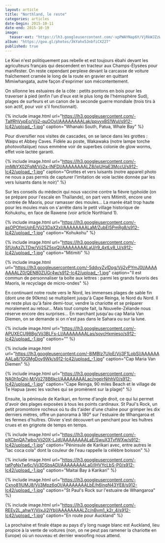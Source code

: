 ```yaml
---
layout: article
title: "Northland, le reste"
categories: articles
date-begin: 2015-10-11
date-end: 2015-10-19
image: 
  teaser-ext: "https://lh3.googleusercontent.com/-xpPWAYNap6Y/VjRkWJZzWhI/AAAAAAAALFo/53W6grP7MEk/s912-Ic42/upload_-1.jpg"
album: "https://goo.gl/photos/3kYahx5JnbfiCX227"
published: true
---
```


Le Kiwi n'est politiquement pas rebelle et est toujours ébahi devant les agriculteurs français qui descendent en tracteur aux Champs-Élysées pour manifester. On reste cependant perplexe devant la carcasse de voiture fraîchement cramée le long de la route en gravier en quittant Mimiwhangata, autre façon d'exprimer son mécontentement.

On sillonne les estuaires de la côte : petits pontons en bois pour les traverser à pied (enfin l'un d'eux est le plus long de l'hémisphère Sud), plages de surfeurs et un canon de la seconde guerre mondiale (trois tirs à son actif, pour voir s'il fonctionnait).

{% include image.html url="https://lh3.googleusercontent.com/-TalfRhVypEo/Vjj2-quOOyI/AAAAAAAALak/ppvvxBS1WuI/s912-Ic42/upload_-1.jpg" caption="Whanaki South, Patua, Whale Bay" %}

Pour diversifier nos visites de cascades, on se lance dans les grottes : Waipu et Abbey Caves. Fidèle au poste, Wakawaka (notre lampe torche photovoltaïque) nous emmène voir de superbes colonie de glow worms, effet voie lactée garanti.

{% include image.html url="https://lh3.googleusercontent.com/-jmMbYX02FqM/Vjj2x-INFDI/AAAAAAAALZ8/jpUHaE3MccU/s912-Ic42/upload_-1.jpg" caption="Grottes et vers luisants (notre appareil photo ne nous a pas permis de capturer l'imitation de voie lactée donnée par les vers luisants dans le noir)" %}

Sur les conseils du médecin qui nous vaccine contre la fièvre typhoïde (on se prépare pour l'escale en Thaïlande), on part vers Mitimiti, encore une contrée de Maoris, pour ramasser des moules... La marée était trop haute pour les moules mais on s'arrête dans le petit village historique de Kohukohu, en face de Rawene (voir article Northland 1).

{% include image.html url="https://lh3.googleusercontent.com/-asOPOfmUohE/Vjj23DaX2xI/AAAAAAAALaM/ZubEI5PmRg8/s912-Ic42/upload_-1.jpg" caption="Kohukohu" %}

{% include image.html url="https://lh3.googleusercontent.com/-SfUoAzZLTDw/Vjj25Z5sxQI/AAAAAAAALaU/r9_4xtLv8_U/s912-Ic42/upload_-1.jpg" caption="Mitimiti" %}


{% include image.html url="https://lh3.googleusercontent.com/-5ddvyZvIDog/Vjj2vPYmJ0I/AAAAAAAALZ0/QEN80ZUGr4w/s912-Ic42/upload_-1.jpg" caption="Il est commun de personnaliser ta boîte aux lettres : parmi les grands favoris des Maoris, le recyclage de micro-ondes" %}

En continuant notre route vers le Nord, les immenses plages de sable fin (dont une de 90kms) se multiplient jusqu'à Cape Reinga, le Nord du Nord. Il ne reste plus qu'à faire demi-tour, vendre la chariotte et se préparer moralement au retour... Mais tout compte fait, la Nouvelle-Zélande nous réserve encore des surprises... En marchant jusqu'au cap Maria Van Diemen, on se demande si on n'est pas dans le Sahara ou sur la lune.

{% include image.html url="https://lh3.googleusercontent.com/-APUXECU98Bg/Vjj3BLFs-LI/AAAAAAAALas/soycHxmjeso/s912-Ic42/upload_-1.jpg" caption="" %}

{% include image.html url="https://lh3.googleusercontent.com/-8lMBIz7UloE/Vjj3F1LobSI/AAAAAAAALa8/1GGMgDoy9Wk/s912-Ic42/upload_-1.jpg" caption="Cap Maria Van Diemen" %}

{% include image.html url="https://lh3.googleusercontent.com/-NA0h1pQhl-M/Vjj278B6kcI/AAAAAAAALac/ngeirNihhV0/s912-Ic42/upload_-1.jpg" caption="Cape Reinga, 90 miles Beach et le village de Te Hapua (avec les vaches qui se promènent sur la plage)" %}

Ensuite, la péninsule de Karikari, en forme d'angle droit, ce qui lui permet d'avoir des plages exposées à tous les points cardinaux. St Paul's Rock, un petit promontoire rocheux où tu dis t'aider d'une chaîne pour grimper les dix derniers mètres, offre un panorama à 180° sur l'estuaire de Whangaroa et les fermes d'huîtres. Olivier s'est découvert un penchant pour les huîtres crues et en grignote de temps en temps. 

{% include image.html url="https://lh3.googleusercontent.com/-pXCbnQA7wbo/Vjj20X-LJdI/AAAAAAAALaE/SwuX3TvfWXw/s912-Ic42/upload_-1.jpg" caption="Péninsule de Karikari avec, entre autres le "lac coca cola" dont la couleur de l'eau rappelle la célèbre boisson" %}

{% include image.html url="https://lh3.googleusercontent.com/-tatPgNxTw6c/Vjj3DSbsADI/AAAAAAAALa0/IHVYcLbS-P0/s912-Ic42/upload_-1.jpg" caption="Maitai Bay à Karikari" %}

{% include image.html url="https://lh3.googleusercontent.com/-Cxno81IUMJ8/Vjj3Mpz6qOI/AAAAAAAALbE/h6InqN43YE8/s912-Ic42/upload_-1.jpg" caption="St Paul's Rock sur l'estuaire de Whangaroa" %}

{% include image.html url="https://lh3.googleusercontent.com/-REEy2L_ahwY/VjjxJi2jYbI/AAAAAAAALZc/nBvm1_k2r_4/s912-Ic42/upload_-1.jpg" caption="En route pour Auckland" %}

La prochaine et finale étape au pays d'y long nuage blanc est Auckland, lieu propice à la vente de voitures (non, on ne peut pas ramener la chariotte en Europe) où un nouveau et dernier wwoofing nous attend.







